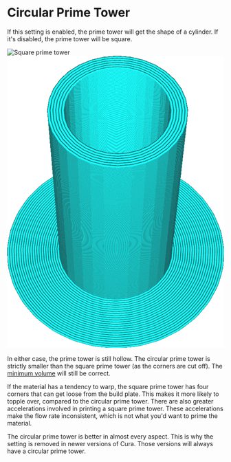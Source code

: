 Circular Prime Tower
====
If this setting is enabled, the prime tower will get the shape of a cylinder. If it's disabled, the prime tower will be square.

<!--screenshot {
"image_path": "prime_tower_circular_enabled.png",
"models": [
    {
        "script": "cube.scad",
        "object_settings": {
            "extruder_nr": 0
        }
    },
    {
        "script": "cube.scad",
        "object_settings": {
            "extruder_nr": 1
        },
        "transformation": ["translateX(40)"]
    }
],
"camera_position": [470, -384, 150],
"camera_lookat": [470, -470, 5],
"settings": {
    "prime_tower_enable": true,
    "prime_tower_min_volume": 3
},
"colours": 16
}-->
![Square prime tower](../../../articles/images/prime_tower_circular_disabled.png)
![Circular prime tower](../../../articles/images/prime_tower_circular_enabled.png)

In either case, the prime tower is still hollow. The circular prime tower is strictly smaller than the square prime tower (as the corners are cut off). The [minimum volume](prime_tower_min_volume.md) will still be correct.

If the material has a tendency to warp, the square prime tower has four corners that can get loose from the build plate. This makes it more likely to topple over, compared to the circular prime tower. There are also greater accelerations involved in printing a square prime tower. These accelerations make the flow rate inconsistent, which is not what you'd want to prime the material.

The circular prime tower is better in almost every aspect. This is why the setting is removed in newer versions of Cura. Those versions will always have a circular prime tower.